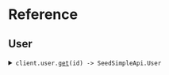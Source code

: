 # Reference

## User

<details><summary><code>client.user.<a href="/src/api/resources/user/client/Client.ts">get</a>(id) -> SeedSimpleApi.User</code></summary>
<dl>
<dd>

#### 🔌 Usage

<dl>
<dd>

<dl>
<dd>

```typescript
await client.user.get("id");
```

</dd>
</dl>
</dd>
</dl>

#### ⚙️ Parameters

<dl>
<dd>

<dl>
<dd>

**id:** `string`

</dd>
</dl>

<dl>
<dd>

**requestOptions:** `User.RequestOptions`

</dd>
</dl>
</dd>
</dl>

</dd>
</dl>
</details>
